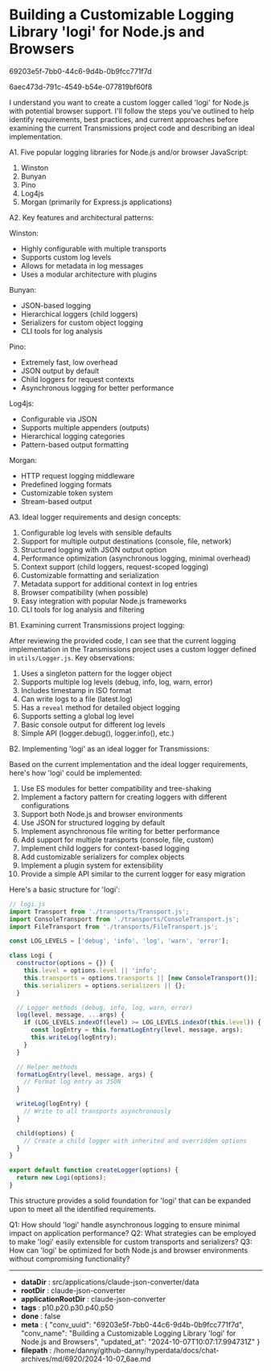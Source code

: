 # Building a Customizable Logging Library 'logi' for Node.js and Browsers

69203e5f-7bb0-44c6-9d4b-0b9fcc771f7d

6aec473d-791c-4549-b54e-077819bf60f8

 I understand you want to create a custom logger called 'logi' for Node.js with potential browser support. I'll follow the steps you've outlined to help identify requirements, best practices, and current approaches before examining the current Transmissions project code and describing an ideal implementation.

A1. Five popular logging libraries for Node.js and/or browser JavaScript:

1. Winston
2. Bunyan
3. Pino
4. Log4js
5. Morgan (primarily for Express.js applications)

A2. Key features and architectural patterns:

Winston:
- Highly configurable with multiple transports
- Supports custom log levels
- Allows for metadata in log messages
- Uses a modular architecture with plugins

Bunyan:
- JSON-based logging
- Hierarchical loggers (child loggers)
- Serializers for custom object logging
- CLI tools for log analysis

Pino:
- Extremely fast, low overhead
- JSON output by default
- Child loggers for request contexts
- Asynchronous logging for better performance

Log4js:
- Configurable via JSON
- Supports multiple appenders (outputs)
- Hierarchical logging categories
- Pattern-based output formatting

Morgan:
- HTTP request logging middleware
- Predefined logging formats
- Customizable token system
- Stream-based output

A3. Ideal logger requirements and design concepts:

1. Configurable log levels with sensible defaults
2. Support for multiple output destinations (console, file, network)
3. Structured logging with JSON output option
4. Performance optimization (asynchronous logging, minimal overhead)
5. Context support (child loggers, request-scoped logging)
6. Customizable formatting and serialization
7. Metadata support for additional context in log entries
8. Browser compatibility (when possible)
9. Easy integration with popular Node.js frameworks
10. CLI tools for log analysis and filtering

B1. Examining current Transmissions project logging:

After reviewing the provided code, I can see that the current logging implementation in the Transmissions project uses a custom logger defined in `utils/Logger.js`. Key observations:

1. Uses a singleton pattern for the logger object
2. Supports multiple log levels (debug, info, log, warn, error)
3. Includes timestamp in ISO format
4. Can write logs to a file (latest.log)
5. Has a `reveal` method for detailed object logging
6. Supports setting a global log level
7. Basic console output for different log levels
8. Simple API (logger.debug(), logger.info(), etc.)

B2. Implementing 'logi' as an ideal logger for Transmissions:

Based on the current implementation and the ideal logger requirements, here's how 'logi' could be implemented:

1. Use ES modules for better compatibility and tree-shaking
2. Implement a factory pattern for creating loggers with different configurations
3. Support both Node.js and browser environments
4. Use JSON for structured logging by default
5. Implement asynchronous file writing for better performance
6. Add support for multiple transports (console, file, custom)
7. Implement child loggers for context-based logging
8. Add customizable serializers for complex objects
9. Implement a plugin system for extensibility
10. Provide a simple API similar to the current logger for easy migration

Here's a basic structure for 'logi':

```javascript
// logi.js
import Transport from './transports/Transport.js';
import ConsoleTransport from './transports/ConsoleTransport.js';
import FileTransport from './transports/FileTransport.js';

const LOG_LEVELS = ['debug', 'info', 'log', 'warn', 'error'];

class Logi {
  constructor(options = {}) {
    this.level = options.level || 'info';
    this.transports = options.transports || [new ConsoleTransport()];
    this.serializers = options.serializers || {};
  }

  // Logger methods (debug, info, log, warn, error)
  log(level, message, ...args) {
    if (LOG_LEVELS.indexOf(level) >= LOG_LEVELS.indexOf(this.level)) {
      const logEntry = this.formatLogEntry(level, message, args);
      this.writeLog(logEntry);
    }
  }

  // Helper methods
  formatLogEntry(level, message, args) {
    // Format log entry as JSON
  }

  writeLog(logEntry) {
    // Write to all transports asynchronously
  }

  child(options) {
    // Create a child logger with inherited and overridden options
  }
}

export default function createLogger(options) {
  return new Logi(options);
}
```

This structure provides a solid foundation for 'logi' that can be expanded upon to meet all the identified requirements.

Q1: How should 'logi' handle asynchronous logging to ensure minimal impact on application performance?
Q2: What strategies can be employed to make 'logi' easily extensible for custom transports and serializers?
Q3: How can 'logi' be optimized for both Node.js and browser environments without compromising functionality?

---

* **dataDir** : src/applications/claude-json-converter/data
* **rootDir** : claude-json-converter
* **applicationRootDir** : claude-json-converter
* **tags** : p10.p20.p30.p40.p50
* **done** : false
* **meta** : {
  "conv_uuid": "69203e5f-7bb0-44c6-9d4b-0b9fcc771f7d",
  "conv_name": "Building a Customizable Logging Library 'logi' for Node.js and Browsers",
  "updated_at": "2024-10-07T10:07:17.994731Z"
}
* **filepath** : /home/danny/github-danny/hyperdata/docs/chat-archives/md/6920/2024-10-07_6ae.md